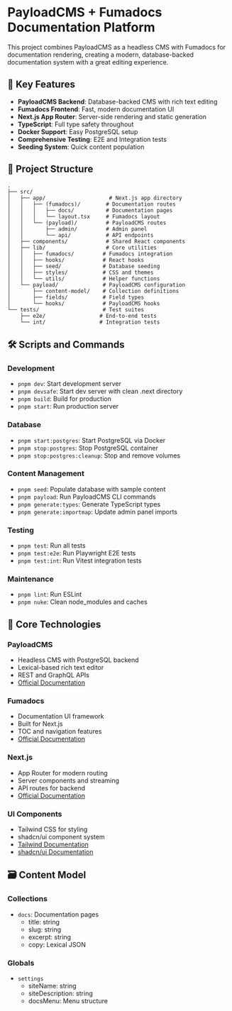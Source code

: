 # PayloadCMS + Fumadocs Documentation Platform

This project combines PayloadCMS as a headless CMS with Fumadocs for documentation rendering, creating a modern, database-backed documentation system with a great editing experience.

## 🚀 Key Features

- **PayloadCMS Backend**: Database-backed CMS with rich text editing
- **Fumadocs Frontend**: Fast, modern documentation UI
- **Next.js App Router**: Server-side rendering and static generation
- **TypeScript**: Full type safety throughout
- **Docker Support**: Easy PostgreSQL setup
- **Comprehensive Testing**: E2E and Integration tests
- **Seeding System**: Quick content population

## 📁 Project Structure

```text
.
├── src/
│   ├── app/                    # Next.js app directory
│   │   ├── (fumadocs)/        # Documentation routes
│   │   │   ├── docs/          # Documentation pages
│   │   │   └── layout.tsx     # Fumadocs layout
│   │   └── (payload)/         # PayloadCMS routes
│   │       ├── admin/         # Admin panel
│   │       └── api/           # API endpoints
│   ├── components/            # Shared React components
│   ├── lib/                   # Core utilities
│   │   ├── fumadocs/         # Fumadocs integration
│   │   ├── hooks/            # React hooks
│   │   ├── seed/             # Database seeding
│   │   ├── styles/           # CSS and themes
│   │   └── utils/            # Helper functions
│   └── payload/              # PayloadCMS configuration
│       ├── content-model/    # Collection definitions
│       ├── fields/           # Field types
│       └── hooks/            # PayloadCMS hooks
└── tests/                    # Test suites
    ├── e2e/                 # End-to-end tests
    └── int/                 # Integration tests
```

## 🛠️ Scripts and Commands

### Development

- `pnpm dev`: Start development server
- `pnpm devsafe`: Start dev server with clean .next directory
- `pnpm build`: Build for production
- `pnpm start`: Run production server

### Database

- `pnpm start:postgres`: Start PostgreSQL via Docker
- `pnpm stop:postgres`: Stop PostgreSQL container
- `pnpm stop:postgres:cleanup`: Stop and remove volumes

### Content Management

- `pnpm seed`: Populate database with sample content
- `pnpm payload`: Run PayloadCMS CLI commands
- `pnpm generate:types`: Generate TypeScript types
- `pnpm generate:importmap`: Update admin panel imports

### Testing

- `pnpm test`: Run all tests
- `pnpm test:e2e`: Run Playwright E2E tests
- `pnpm test:int`: Run Vitest integration tests

### Maintenance

- `pnpm lint`: Run ESLint
- `pnpm nuke`: Clean node_modules and caches

## 🔧 Core Technologies

### PayloadCMS

- Headless CMS with PostgreSQL backend
- Lexical-based rich text editor
- REST and GraphQL APIs
- [Official Documentation](https://payloadcms.com/docs)

### Fumadocs

- Documentation UI framework
- Built for Next.js
- TOC and navigation features
- [Official Documentation](https://fumadocs.dev)

### Next.js

- App Router for modern routing
- Server components and streaming
- API routes for backend
- [Official Documentation](https://nextjs.org/docs)

### UI Components

- Tailwind CSS for styling
- shadcn/ui component system
- [Tailwind Documentation](https://tailwindcss.com/docs)
- [shadcn/ui Documentation](https://ui.shadcn.com)

## 🗃️ Content Model

### Collections

- `docs`: Documentation pages
  - title: string
  - slug: string
  - excerpt: string
  - copy: Lexical JSON

### Globals

- `settings`
  - siteName: string
  - siteDescription: string
  - docsMenu: Menu structure
